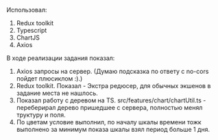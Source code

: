Использовал: 
1. Redux toolkit
2. Typescript
3. ChartJS
4. Axios

В ходе реализации задания показал:
1. Axios запросы на сервер. (Думаю подсказка по ответу с no-cors пойдет плюсиклом :).)
2. Redux toolkit. Показал - Экстра редюсер, для обычных экшенов в задание места не нашлось.
3. Показал работу с деревом на TS. src/features/chart/chartUtil.ts - переберирал дерево пришедшее с сервера, полностью менял труктуру и поля.
4. По цветам условие выполнил, по началу шкалы времени тожк выполнено за минимум показа шкалы взял период больше 1 дня.